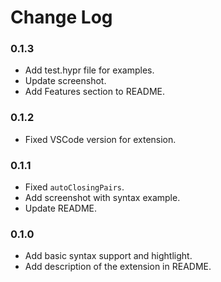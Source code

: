 # Change Log

### 0.1.3

- Add test.hypr file for examples.
- Update screenshot.
- Add Features section to README.

### 0.1.2

- Fixed VSCode version for extension.

### 0.1.1

- Fixed `autoClosingPairs`.
- Add screenshot with syntax example.
- Update README.

### 0.1.0

- Add basic syntax support and hightlight. 
- Add description of the extension in README.
